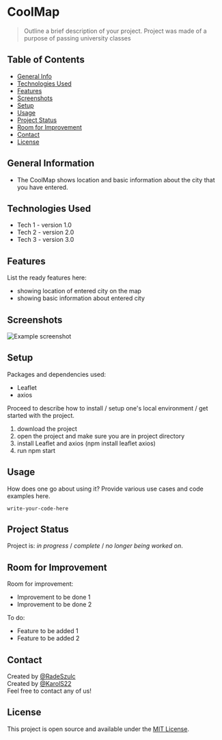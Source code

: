 # CoolMap
> Outline a brief description of your project. Project was made of a purpose of passing university classes


## Table of Contents
* [General Info](#general-information)
* [Technologies Used](#technologies-used)
* [Features](#features)
* [Screenshots](#screenshots)
* [Setup](#setup)
* [Usage](#usage)
* [Project Status](#project-status)
* [Room for Improvement](#room-for-improvement)
* [Contact](#contact)
* [License](#license)


## General Information
- The CoolMap shows location and basic information about the city that you have entered.
<!--- What problem does it (intend to) solve?
- What is the purpose of your project?
- Why did you undertake it?
 You don't have to answer all the questions - just the ones relevant to your project. -->


## Technologies Used
- Tech 1 - version 1.0
- Tech 2 - version 2.0
- Tech 3 - version 3.0


## Features
List the ready features here:
- showing location of entered city on the map
- showing basic information about entered city


## Screenshots
![Example screenshot](https://gyazo.com/5a48679370736a7b8f8e411be392e5c3)
<!-- If you have screenshots you'd like to share, include them here. -->


## Setup
<!--What are the project requirements/dependencies? Where are they listed? A requirements.txt or a Pipfile.lock file perhaps? Where is it located?-->
Packages and dependencies used:
- Leaflet
- axios

Proceed to describe how to install / setup one's local environment / get started with the project.
1. download the project
2. open the project and make sure you are in project directory
3. install Leaflet and axios (npm install leaflet axios)
4. run npm start

## Usage
How does one go about using it?
Provide various use cases and code examples here.

`write-your-code-here`


## Project Status
Project is: _in progress_ / _complete_ / _no longer being worked on_. 

## Room for Improvement
<!--Include areas you believe need improvement / could be improved. Also add TODOs for future development.-->

Room for improvement:
- Improvement to be done 1
- Improvement to be done 2

To do:
- Feature to be added 1
- Feature to be added 2



## Contact
Created by [@RadeSzulc](https://github.com/RadeSzulc)  
Created by [@KarolS22](https://github.com/KarolS22)  
Feel free to contact any of us!


<!-- Optional -->
## License
This project is open source and available under the [MIT License](). 

<!-- You don't have to include all sections - just the one's relevant to your project -->